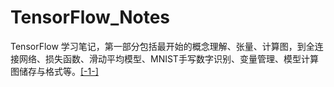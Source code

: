 # TensorFlow_Notes

TensorFlow 学习笔记，第一部分包括最开始的概念理解、张量、计算图，到全连接网络、损失函数、滑动平均模型、MNIST手写数字识别、变量管理、模型计算图储存与格式等。[[-1-]](https://github.com/Horatio-JSY/TensorFlow_Notes/blob/master/from_scratch_to_hand_writing_recognition.ipynb)
